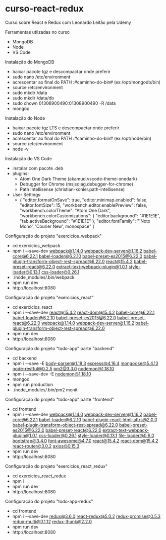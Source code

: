 # curso-react-redux
Curso sobre React e Redux com Leonardo Leitão pela Udemy

Ferramentas utilzadas no curso
- MongoDB
- Node
- VS Code

Instalação do MongoDB
- baixar pacote tgz e descompactar onde preferir
- sudo nano /etc/environment
- acrescentar ao final do PATH :#caminho-do-bin# (ex:/opt/mongodb/bin)
- source /etc/environment
- sudo mkdir /data
- sudo mkdir /data/db
- sudo chown 01308900490:01308900490 -R /data
- mongod

Instalação do Node
- baixar pacote tgz LTS e descompactar onde preferir
- sudo nano /etc/environment
- acrescentar ao final do PATH :#caminho-do-bin# (ex:/opt/node/bin)
- source /etc/environment
- node -v

Instalação do VS Code
- instalar com pacote .deb
- plugins:
  - Atom One Dark Theme (akamud.vscode-theme-onedark)
  - Debugger for Chrome (msjsdiag.debugger-for-chrome)
  - Path Intellisense (christian-kohler.path-intellisense)
- User Settings:
  - {
     "editor.formatOnSave": true,
     "editor.minimap.enabled": false,
     "editor.fontSize": 15,
     "workbench.editor.enablePreview": false,
     "workbench.colorTheme": "Atom One Dark",
     "workbench.colorCustomizations": {
          "editor.background": "#1E1E1E",
          "tab.activeBackground": "#1E1E1E"
     },
     "editor.fontFamily": "'Noto Mono', 'Courier New', monospace"
    }

Configuração do projeto "exercicios_webpack"
- cd exercicios_webpack
- npm i --save-dev webpack@1.14.0 webpack-dev-server@1.16.2 babel-core@6.22.1 babel-loader@6.2.10 babel-preset-es2015@6.22.0 babel-plugin-transform-object-rest-spread@6.22.0 react@15.4.2 babel-preset-react@6.22.0 extract-text-webpack-plugin@1.0.1 style-loader@0.13.1 css-loader@0.26.1
- ./node_modules/.bin/webpack
- npm run dev
- http://localhost:8080

Configuração do projeto "exercicios_react"
- cd exercicios_react
- npm i --save-dev react@15.4.2 react-dom@15.4.2 babel-core@6.22.1 babel-loader@6.2.10 babel-preset-es2015@6.22.0 babel-preset-react@6.22.0 webpack@1.14.0 webpack-dev-server@1.16.2 babel-plugin-transform-object-rest-spread@6.22.0
- npm run dev
- http://localhost:8080

Configuração do projeto "todo-app" parte "backend"
- cd backend
- npm i --save -E body-parser@1.18.3 express@4.16.4 mongoose@5.4.13 node-restful@0.2.5 pm2@3.3.0 nodemon@1.18.10
- npm i --save-dev -E nodemon@1.18.10
- mongod
- npm run production
- ./node_modules/.bin/pm2 monit

Configuração do projeto "todo-app" parte "frontend"
- cd frontend
- npm i --save-dev webpack@1.14.0 webpack-dev-server@1.16.2 babel-core@6.22.1 babel-loader@6.2.10 babel-plugin-react-html-attrs@2.0.0 babel-plugin-transform-object-rest-spread@6.22.0 babel-preset-es2015@6.22.0 babel-preset-react@6.22.0 extract-text-webpack-plugin@1.0.1 css-loader@0.26.1 style-loader@0.13.1 file-loader@0.9.0 bootstrap@3.4.0 font-awesome@4.7.0 react@15.4.2 react-dom@15.4.2 react-router@3.0.2 axios@0.15.3
- npm run dev
- http://localhost:8080

Configuração do projeto "exercicios_react_redux"
- cd exercicios_react_redux
- npm i
- npm run dev
- http://localhost:8080

Configuração do projeto "todo-app-redux"
- cd frontend
- npm i --save-dev redux@3.6.0 react-redux@5.0.2 redux-promise@0.5.3 redux-multi@0.1.12 redux-thunk@2.2.0
- npm run dev
- http://localhost:8080
